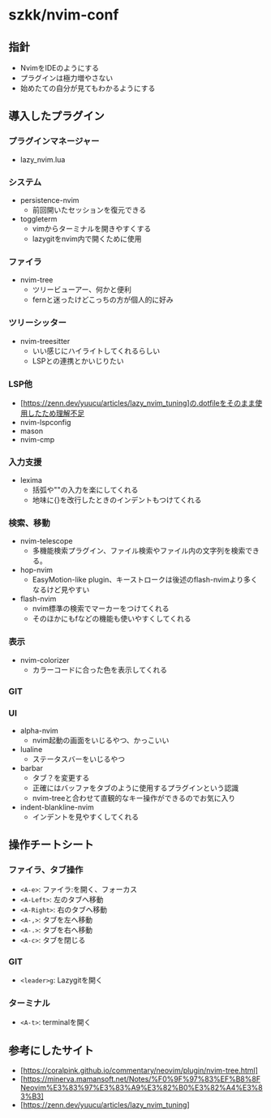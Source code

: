 # szkk/nvim-conf

## 指針

- NvimをIDEのようにする
- プラグインは極力増やさない
- 始めたての自分が見てもわかるようにする

## 導入したプラグイン

### プラグインマネージャー

- lazy_nvim.lua

### システム

- persistence-nvim
    - 前回開いたセッションを復元できる
- toggleterm
    - vimからターミナルを開きやすくする
    - lazygitをnvim内で開くために使用

### ファイラ

- nvim-tree
    - ツリービューアー、何かと便利
    - fernと迷ったけどこっちの方が個人的に好み

### ツリーシッター

- nvim-treesitter
    - いい感じにハイライトしてくれるらしい
    - LSPとの連携とかいじりたい

### LSP他

- [https://zenn.dev/yuucu/articles/lazy_nvim_tuning]の.dotfileをそのまま使用したため理解不足
- nvim-lspconfig
- mason
- nvim-cmp

### 入力支援

- lexima
    - 括弧や""の入力を楽にしてくれる
    - 地味に{}を改行したときのインデントもつけてくれる

### 検索、移動

- nvim-telescope
    - 多機能検索プラグイン、ファイル検索やファイル内の文字列を検索できる。
- hop-nvim
    - EasyMotion-like plugin、キーストロークは後述のflash-nvimより多くなるけど見やすい
- flash-nvim
    - nvim標準の検索でマーカーをつけてくれる
    - そのほかにもfなどの機能も使いやすくしてくれる

### 表示

- nvim-colorizer
    - カラーコードに合った色を表示してくれる

### GIT

### UI

- alpha-nvim
    - nvim起動の画面をいじるやつ、かっこいい
- lualine
    - ステータスバーをいじるやつ
- barbar
    - タブ？を変更する
    - 正確にはバッファをタブのように使用するプラグインという認識
    - nvim-treeと合わせて直観的なキー操作ができるのでお気に入り
- indent-blankline-nvim
    - インデントを見やすくしてくれる

## 操作チートシート

### ファイラ、タブ操作

- ``<A-e>``: ファイラ:を開く、フォーカス
- ``<A-Left>``: 左のタブへ移動
- ``<A-Right>``: 右のタブへ移動
- ``<A-,>``: タブを左へ移動
- ``<A-.>``: タブを右へ移動
- ``<A-c>``: タブを閉じる

### GIT

- ``<leader>g``: Lazygitを開く

### ターミナル

- ``<A-t>``: terminalを開く

## 参考にしたサイト

- [https://coralpink.github.io/commentary/neovim/plugin/nvim-tree.html]
- [https://minerva.mamansoft.net/Notes/%F0%9F%97%83%EF%B8%8FNeovim%E3%83%97%E3%83%A9%E3%82%B0%E3%82%A4%E3%83%B3] 
- [https://zenn.dev/yuucu/articles/lazy_nvim_tuning]
